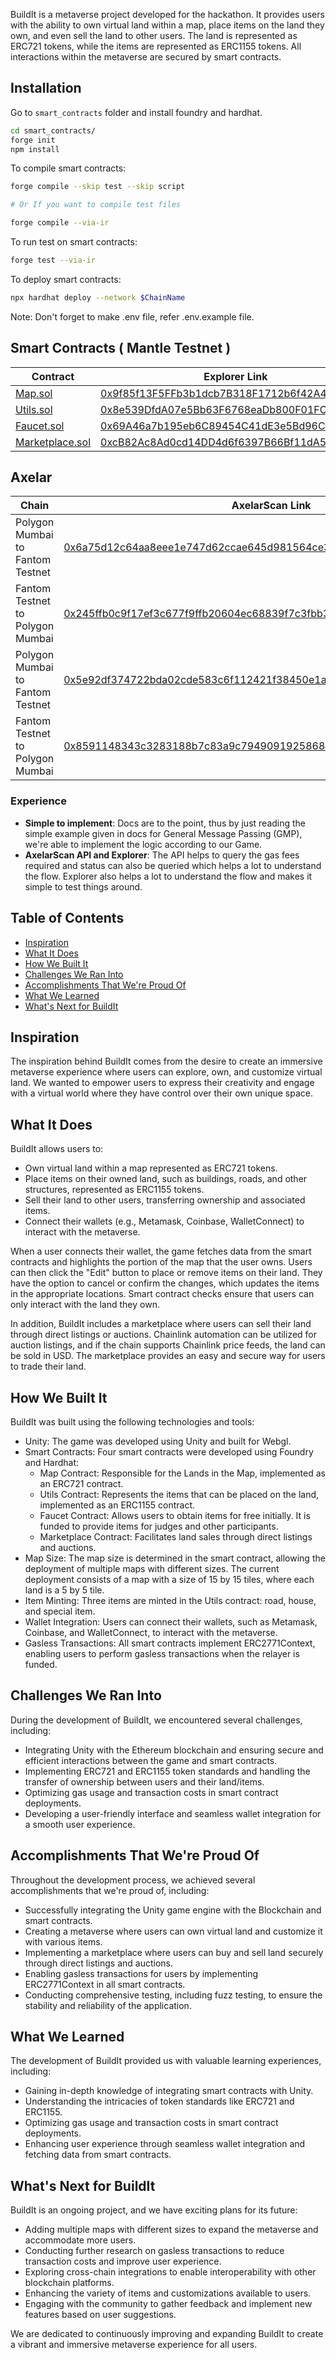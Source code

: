 BuildIt is a metaverse project developed for the hackathon. It provides users with the ability to own virtual land within a map, place items on the land they own, and even sell the land to other users. The land is represented as ERC721 tokens, while the items are represented as ERC1155 tokens. All interactions within the metaverse are secured by smart contracts.

## Installation

Go to `smart_contracts` folder and install foundry and hardhat.

```bash
cd smart_contracts/
forge init
npm install
```

To compile smart contracts:

```bash
forge compile --skip test --skip script

# Or If you want to compile test files

forge compile --via-ir
```

To run test on smart contracts:

```bash
forge test --via-ir
```

To deploy smart contracts:

```bash
npx hardhat deploy --network $ChainName
```

Note: Don't forget to make .env file, refer .env.example file.

## Smart Contracts ( Mantle Testnet )

| Contract                                                                                                             | Explorer Link                                                                                                                        |
| -------------------------------------------------------------------------------------------------------------------- | ------------------------------------------------------------------------------------------------------------------------------------ |
| [Map.sol](https://github.com/Ahmed-Aghadi/BuildIt-cross-chain/blob/main/smart_contracts/src/Map.sol)                 | [0x9f85f13F5FFb3b1dcb7B318F1712b6f42A4CFFd4](https://explorer.testnet.mantle.xyz/address/0x9f85f13F5FFb3b1dcb7B318F1712b6f42A4CFFd4) |
| [Utils.sol](https://github.com/Ahmed-Aghadi/BuildIt-cross-chain/blob/main/smart_contracts/src/Utils.sol)             | [0x8e539DfdA07e5Bb63F6768eaDb800F01FC25C336](https://explorer.testnet.mantle.xyz/address/0x8e539DfdA07e5Bb63F6768eaDb800F01FC25C336) |
| [Faucet.sol](https://github.com/Ahmed-Aghadi/BuildIt-cross-chain/blob/main/smart_contracts/src/Faucet.sol)           | [0x69A46a7b195eb6C89454C41dE3e5Bd96C694D8FB](https://explorer.testnet.mantle.xyz/address/0x69A46a7b195eb6C89454C41dE3e5Bd96C694D8FB) |
| [Marketplace.sol](https://github.com/Ahmed-Aghadi/BuildIt-cross-chain/blob/main/smart_contracts/src/Marketplace.sol) | [0xcB82Ac8Ad0cd14DD4d6f6397B66Bf11dA538F12A](https://explorer.testnet.mantle.xyz/address/0xcB82Ac8Ad0cd14DD4d6f6397B66Bf11dA538F12A) |

## Axelar

| Chain                            | AxelarScan Link                                                                                                                                                                |
| -------------------------------- | ------------------------------------------------------------------------------------------------------------------------------------------------------------------------------ |
| Polygon Mumbai to Fantom Testnet | [0x6a75d12c64aa8eee1e747d62ccae645d981564ce32c22166e308bcaf058decb0](https://testnet.axelarscan.io/gmp/0x6a75d12c64aa8eee1e747d62ccae645d981564ce32c22166e308bcaf058decb0:34)  |
| Fantom Testnet to Polygon Mumbai | [0x245ffb0c9f17ef3c677f9ffb20604ec68839f7c3fbb3aa5b3b2cf5f54c8ebcad](https://testnet.axelarscan.io/gmp/0x245ffb0c9f17ef3c677f9ffb20604ec68839f7c3fbb3aa5b3b2cf5f54c8ebcad:2)   |
| Polygon Mumbai to Fantom Testnet | [0x5e92df374722bda02cde583c6f112421f38450e1a57fd93f4fbfb0e1c166af3e](https://testnet.axelarscan.io/gmp/0x5e92df374722bda02cde583c6f112421f38450e1a57fd93f4fbfb0e1c166af3e:119) |
| Fantom Testnet to Polygon Mumbai | [0x8591148343c3283188b7c83a9c7949091925868b2cce25c5e9db9932a74f7420](https://testnet.axelarscan.io/gmp/0x8591148343c3283188b7c83a9c7949091925868b2cce25c5e9db9932a74f7420:2)   |

### Experience

- **Simple to implement**: Docs are to the point, thus by just reading the simple example given in docs for General Message Passing (GMP), we're able to implement the logic according to our Game.
- **AxelarScan API and Explorer**: The API helps to query the gas fees required and status can also be queried which helps a lot to understand the flow. Explorer also helps a lot to understand the flow and makes it simple to test things around.

## Table of Contents

- [Inspiration](#inspiration)
- [What It Does](#what-it-does)
- [How We Built It](#how-we-built-it)
- [Challenges We Ran Into](#challenges-we-ran-into)
- [Accomplishments That We're Proud Of](#accomplishments-that-were-proud-of)
- [What We Learned](#what-we-learned)
- [What's Next for BuildIt](#whats-next-for-buildit)

## Inspiration

The inspiration behind BuildIt comes from the desire to create an immersive metaverse experience where users can explore, own, and customize virtual land. We wanted to empower users to express their creativity and engage with a virtual world where they have control over their own unique space.

## What It Does

BuildIt allows users to:

- Own virtual land within a map represented as ERC721 tokens.
- Place items on their owned land, such as buildings, roads, and other structures, represented as ERC1155 tokens.
- Sell their land to other users, transferring ownership and associated items.
- Connect their wallets (e.g., Metamask, Coinbase, WalletConnect) to interact with the metaverse.

When a user connects their wallet, the game fetches data from the smart contracts and highlights the portion of the map that the user owns. Users can then click the "Edit" button to place or remove items on their land. They have the option to cancel or confirm the changes, which updates the items in the appropriate locations. Smart contract checks ensure that users can only interact with the land they own.

In addition, BuildIt includes a marketplace where users can sell their land through direct listings or auctions. Chainlink automation can be utilized for auction listings, and if the chain supports Chainlink price feeds, the land can be sold in USD. The marketplace provides an easy and secure way for users to trade their land.

## How We Built It

BuildIt was built using the following technologies and tools:

- Unity: The game was developed using Unity and built for Webgl.
- Smart Contracts: Four smart contracts were developed using Foundry and Hardhat:
  - Map Contract: Responsible for the Lands in the Map, implemented as an ERC721 contract.
  - Utils Contract: Represents the items that can be placed on the land, implemented as an ERC1155 contract.
  - Faucet Contract: Allows users to obtain items for free initially. It is funded to provide items for judges and other participants.
  - Marketplace Contract: Facilitates land sales through direct listings and auctions.
- Map Size: The map size is determined in the smart contract, allowing the deployment of multiple maps with different sizes. The current deployment consists of a map with a size of 15 by 15 tiles, where each land is a 5 by 5 tile.
- Item Minting: Three items are minted in the Utils contract: road, house, and special item.
- Wallet Integration: Users can connect their wallets, such as Metamask, Coinbase, and WalletConnect, to interact with the metaverse.
- Gasless Transactions: All smart contracts implement ERC2771Context, enabling users to perform gasless transactions when the relayer is funded.

## Challenges We Ran Into

During the development of BuildIt, we encountered several challenges, including:

- Integrating Unity with the Ethereum blockchain and ensuring secure and efficient interactions between the game and smart contracts.
- Implementing ERC721 and ERC1155 token standards and handling the transfer of ownership between users and their land/items.
- Optimizing gas usage and transaction costs in smart contract deployments.
- Developing a user-friendly interface and seamless wallet integration for a smooth user experience.

## Accomplishments That We're Proud Of

Throughout the development process, we achieved several accomplishments that we're proud of, including:

- Successfully integrating the Unity game engine with the Blockchain and smart contracts.
- Creating a metaverse where users can own virtual land and customize it with various items.
- Implementing a marketplace where users can buy and sell land securely through direct listings and auctions.
- Enabling gasless transactions for users by implementing ERC2771Context in all smart contracts.
- Conducting comprehensive testing, including fuzz testing, to ensure the stability and reliability of the application.

## What We Learned

The development of BuildIt provided us with valuable learning experiences, including:

- Gaining in-depth knowledge of integrating smart contracts with Unity.
- Understanding the intricacies of token standards like ERC721 and ERC1155.
- Optimizing gas usage and transaction costs in smart contract deployments.
- Enhancing user experience through seamless wallet integration and fetching data from smart contracts.

## What's Next for BuildIt

BuildIt is an ongoing project, and we have exciting plans for its future:

- Adding multiple maps with different sizes to expand the metaverse and accommodate more users.
- Conducting further research on gasless transactions to reduce transaction costs and improve user experience.
- Exploring cross-chain integrations to enable interoperability with other blockchain platforms.
- Enhancing the variety of items and customizations available to users.
- Engaging with the community to gather feedback and implement new features based on user suggestions.

We are dedicated to continuously improving and expanding BuildIt to create a vibrant and immersive metaverse experience for all users.
